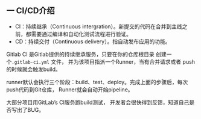 ## 一 CI/CD介绍

- CI：持续继承（Continuous intergration）。新提交的代码在合并到主线之前，都需要通过编译和自动化测试流程进行验证。
- CD：持续交付（Continuous delivery）。指自动发布应用的功能。

Gitlab CI 是Gitlab提供的持续继承服务，只要在你的仓库根目录 创建一个`.gitlab-ci.yml` 文件， 并为该项目指派一个Runner，当有合并请求或者 push的时候就会触发build。  

runner默认会执行三个阶段：build、test、deploy。完成上面的步骤后，每次push代码到Git仓库， Runner就会自动开始pipeline。  

大部分项目用GitLab’s CI服务跑build测试， 开发者会很快得到反馈，知道自己是否写出了BUG。 
